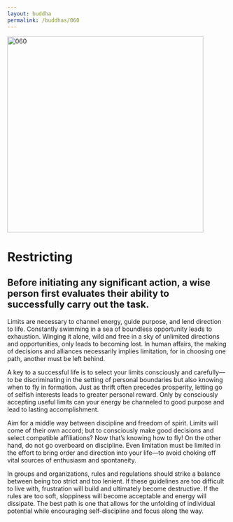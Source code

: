 ```yaml
---
layout: buddha
permalink: /buddhas/060
---
```


<div class="uk-text-center">
<img src="{{"/assets/img/buddhas/buddha-060.jpg" | relative_url}}" alt="060"  width="448" height="448"></div>

# Restricting

## Before initiating any significant action, a wise person first evaluates their ability to successfully carry out the task.



Limits are necessary to channel energy, guide purpose, and lend direction to life. Constantly swimming in a sea of boundless opportunity leads to exhaustion. Winging it alone, wild and free in a sky of unlimited directions and opportunities, only leads to becoming lost. In human affairs, the making of decisions and alliances necessarily implies limitation, for in choosing one path, another must be left behind.

A key to a successful life is to select your limits consciously and carefully—to be discriminating in the setting of personal boundaries but also knowing when to fly in formation. Just as thrift often precedes prosperity, letting go of selfish interests leads to greater personal reward. Only by consciously accepting useful limits can your energy be channeled to good purpose and lead to lasting accomplishment.

Aim for a middle way between discipline and freedom of spirit. Limits will come of their own accord; but to consciously make good decisions and select compatible affiliations? Now that’s knowing how to fly! On the other hand, do not go overboard on discipline. Even limitation must be limited in the effort to bring order and direction into your life—to avoid choking off vital sources of enthusiasm and spontaneity.

In groups and organizations, rules and regulations should strike a balance between being too strict and too lenient. If these guidelines are too difficult to live with, frustration will build and ultimately become destructive. If the rules are too soft, sloppiness will become acceptable and energy will dissipate. The best path is one that allows for the unfolding of individual potential while encouraging self-discipline and focus along the way.
